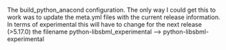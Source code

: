 The build_python_anacond configuration. The only way I could get this to work was to update the meta.yml 
files with the current release information. In terms of experimental this will have to change for the next 
release (>5.17.0) the filename python-libsbml_experimental --> python-libsbml-experimental

